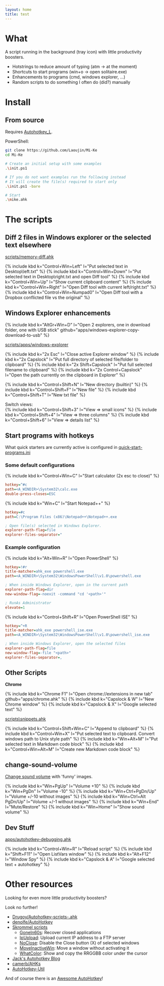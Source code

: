 ```yaml
---
layout: home
title: test
---
```


# What

A script running in the background (tray icon) with little productivity boosters.

- Hotstrings to reduce amount of typing (atm -> at the moment)
- Shortcuts to start programs (win+o -> open solitaire.exe)
- Enhancements to programs (cmd, windows explorer, ...)
- Random scripts to do something I often do (did?) manually

# Install

## From source

Requires [Autohotkey_L](https://autohotkey.com/download).

PowerShell:
```bash
git clone https://github.com/Laoujin/Mi-Ke
cd Mi-Ke

# Create an initial setup with some examples
.\init.ps1

# If you do not want examples run the following instead
# It will create the file(s) required to start only
.\init.ps1 -bare

# Start
.\mike.ahk
```


# The scripts


## Diff 2 files in Windows explorer or the selected text elsewhere

[scripts/memory-diff.ahk](https://github.com/Laoujin/Mi-Ke/blob/master/scripts/memory-diff.ahk)

{% include kbd k="Control+Win+Left" l="Put selected text in Desktop\left.txt" %}
{% include kbd k="Control+Win+Down" l="Put selected text in Desktop\right.txt and open Diff tool" %}
{% include kbd k="Control+Win+Up" l="Show current clipboard content" %}
{% include kbd k="Control+Win+Right" l="Open Diff tool with current left/right.txt" %}
{% include kbd k="Control+Win+Numpad0" l="Open Diff tool with a Dropbox conflicted file vs the original" %}


## Windows Explorer enhancements

{% include kbd k="AltGr+Win+D" l="Open 2 explorers, one in download folder, one with USB stick" github="apps/windows-explorer-copy-download-to-usb" %}

[scripts/apps/windows-explorer](https://github.com/Laoujin/Mi-Ke/blob/master/scripts/apps/windows-explorer.ahk)

{% include kbd k="2x Esc" l="Close active Explorer window" %}
{% include kbd k="2x Capslock" l="Put full directory of selected file/folder to clipboard" %}
{% include kbd k="2x Shift+Capslock" l="Put full selected filename to clipboard" %}
{% include kbd k="2x Control+Capslock" l="Open the path currently on the clipboard in Explorer" %}

{% include kbd k="Control+Shift+N" l="New directory (builtin)" %}
{% include kbd k="Control+Shift+F" l="New file" %}
{% include kbd k="Control+Shift+T" l="New txt file" %}

Switch views:  
{% include kbd k="Control+Shift+3" l="View => small icons" %}
{% include kbd k="Control+Shift+4" l="View => three columns" %}
{% include kbd k="Control+Shift+6" l="View => details list" %}


## Start programs with hotkeys

What quick starters are currently active is configured in [quick-start-programs.ini](https://github.com/Laoujin/Mi-Ke/blob/master/quick-start-programs.ini)

### Some default configurations

{% include kbd k="Control+Win+C" l="Start calculator (2x esc to close)" %}
```ini
hotkey=^#c
path=<A_WINDIR>\System32\calc.exe
double-press-closes=ESC
```


{% include kbd k="Win+C" l="Start Notepad++" %}

```ini
hotkey=#c
path=C:\Program Files (x86)\Notepad++\Notepad++.exe

; Open file(s) selected in Windows Explorer.
explorer-path-flag=file
explorer-files-separator="
```

### Example configuration

{% include kbd k="Alt+Win+R" l="Open PowerShell" %}
```ini
hotkey=!#r
title-matcher=ahk_exe powershell.exe
path=<A_WINDIR>\System32\WindowsPowerShell\v1.0\powershell.exe

; When inside Windows Explorer, open in the current path
explorer-path-flag=dir
new-window-flag=-noexit -command "cd '<path>'"

; RunAs Administrator
elevate=1
```

{% include kbd k="Control+Shift+R" l="Open PowerShell ISE" %}

```ini
hotkey=^+R
title-matcher=ahk_exe powershell_ise.exe
path=<A_WINDIR>\System32\WindowsPowerShell\v1.0\powershell_ise.exe

; When inside Windows Explorer, open the selected files
explorer-path-flag=file
new-window-flag=-file "<path>"
explorer-files-separator=,
```


## Other Scripts

**Chrome**

{% include kbd k="Chrome F1" l="Open chrome://extensions in new tab" github="apps/chrome.ahk" %}
{% include kbd k="Capslock & W" l="New Chrome window" %}
{% include kbd k="Capslock & X" l="Google selected text" %}

[scripts\snippets.ahk](https://github.com/Laoujin/Mi-Ke/blob/master/scripts/snippets.ahk)

{% include kbd k="Control+Shift+Win+C" l="Append to clipboard" %}
{% include kbd k="Control+Win+X" l="Put selected text to clipboard. Convert windows path to Unix style path" %}
{% include kbd k="Win+Alt+M" l="Put selected text in Markdown code block" %}
{% include kbd k="Control+Win+Alt+M" l="Create new Markdown code block" %}


## change-sound-volume

[Change sound volume](https://github.com/Laoujin/Mi-Ke/blob/master/scripts/change-sound-volume.ahk) with 'funny' images.  

{% include kbd k="Win+PgUp" l="Volume +10" %}
{% include kbd k="Win+PgDn" l="Volume -10" %}
{% include kbd k="Win+Ctrl+PgDn/Up" l="Volume +/-10 without images" %}
{% include kbd k="Win+Ctrl+Alt PgDn/Up" l="Volume +/-1 without images" %}
{% include kbd k="Win+End" l="Mute/Restore" %}
{% include kbd k="Win+Home" l="Show sound volume" %}


Dev Stuff
---------

[apps/autohotkey-debugging.ahk](https://github.com/Laoujin/Mi-Ke/blob/master/scripts/apps/autohotkey-debugging.ahk)

{% include kbd k="Control+Win+R" l="Reload script" %}
{% include kbd k="Shift+F11" l="Open ListVars window" %}
{% include kbd k="Alt+F12" l="Window Spy" %}
{% include kbd k="Capslock & A" l="Google selected text + autohotkey" %}


# Other resources

Looking for even more little productivity boosters?

Look no further!

- [Drugoy/Autohotkey-scripts-.ahk](https://github.com/Drugoy/Autohotkey-scripts-.ahk)
- [denolfe/AutoHotkey](https://github.com/denolfe/AutoHotkey)
- [Skrommel scripts](http://www.donationcoder.com/Software/Skrommel/index.html)
	- [GoneIn60s](http://www.donationcoder.com/Software/Skrommel/index.html#GoneIn60s): Recover closed applications
	- [IpUpload](http://www.donationcoder.com/Software/Skrommel/index.html#IpUpload): Upload current IP address to a FTP server
	- [NoClose](http://www.donationcoder.com/Software/Skrommel/index.html#NoClose): Disable the Close button (X) of selected windows
	- [MoveInactiveWin](http://www.donationcoder.com/Software/Skrommel/index.html#MoveInactiveWin): Move a window without activating it
	- [WhatColor](http://www.donationcoder.com/Software/Skrommel/index.html#WhatColor): Show and copy the RRGGBB color under the cursor
- [Jack's Autohotkey Blog](http://www.computoredge.com/AutoHotkey/Free_AutoHotkey_Scripts_and_Apps_for_Learning_and_Generating_Ideas.html)
- [camerb/AHKs](https://github.com/camerb/AHKs)
- [AutoHotkey-Util](https://github.com/cocobelgica/AutoHotkey-Util)

And of course there is an [Awesome AutoHotkey](https://github.com/ahkscript/awesome-AutoHotkey)!
